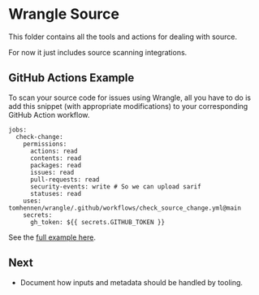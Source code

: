 # Wrangle Source

This folder contains all the tools and actions for dealing with source.

For now it just includes source scanning integrations.

## GitHub Actions Example

To scan your source code for issues using Wrangle, all you have to do is add this snippet
(with appropriate modifications) to your corresponding GitHub Action workflow.

```
jobs:
  check-change:
    permissions:
      actions: read
      contents: read
      packages: read
      issues: read
      pull-requests: read
      security-events: write # So we can upload sarif
      statuses: read
    uses: tomhennen/wrangle/.github/workflows/check_source_change.yml@main
    secrets:
      gh_token: ${{ secrets.GITHUB_TOKEN }}
```

See the [full example here](../gh_workflow_examples/check_source_change.yml).

## Next

- Document how inputs and metadata should be handled by tooling.
